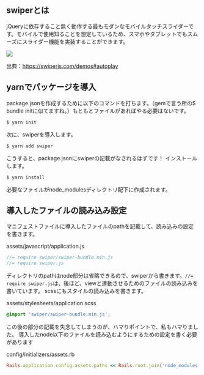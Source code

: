 
## swiperとは

jQueryに依存すること無く動作する最もモダンなモバイルタッチスライダーです。モバイルで使用知ることを想定しているため、スマホやタブレットでもスムーズにスライダー機能を実装することができます。

![](https://i.gyazo.com/4620adff5176307b2947f037e305bf85.gif)

出典：https://swiperjs.com/demos#autoplay


## yarnでパッケージを導入

package.jsonを作成するために以下のコマンドを打ちます。（gemで言う所の$ bundle initに似てますね。）もともとファイルがあればやる必要はないです。

```
$ yarn init
```

次に、swiperを導入します。

```
$ yarn add swiper
```

こうすると、package.jsonにswiperの記載がなされるはずです！
インストールします。

```
$ yarn install
```

必要なファイルがnode_modulesディレクトリ配下に作成されます。

## 導入したファイルの読み込み設定

マニフェストファイルに導入したファイルのpathを記載して、読み込みの設定を書きます。


assets/javascript/application.js
```js
//= require swiper/swiper-bundle.min.js
//= require swiper.js
```

ディレクトリのpathはnode部分は省略できるので、swiperから書きます。`//= require swiper.js`は、後ほど、viewと連動させるためのファイルの読み込みを書いています。
scssにもスタイルの読み込みを書きます。

assets/stylesheets/application.scss
```css
@import 'swiper/swiper-bundle.min.js';
```

この後の部分の記載を失念してしまうのが、ハマりポイントで、私もハマりました。
導入したnode以下のファイルを読み込むようにするための設定を書く必要があります

config/initializers/assets.rb
```ruby
Rails.application.config.assets.paths << Rails.root.join('node_modules')
```

